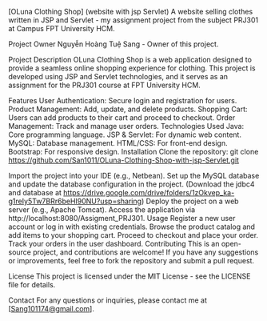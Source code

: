 [OLuna Clothing Shop] (website with jsp Servlet)
A website selling clothes written in JSP and Servlet - my assignment project from the subject PRJ301 at Campus FPT University HCM.

Project Owner
Nguyễn Hoàng Tuệ Sang - Owner of this project.

Project Description
OLuna Clothing Shop is a web application designed to provide a seamless online shopping experience for clothing. This project is developed using JSP and Servlet technologies, and it serves as an assignment for the PRJ301 course at FPT University HCM.

Features
User Authentication: Secure login and registration for users.
Product Management: Add, update, and delete products.
Shopping Cart: Users can add products to their cart and proceed to checkout.
Order Management: Track and manage user orders.
Technologies Used
Java: Core programming language.
JSP & Servlet: For dynamic web content.
MySQL: Database management.
HTML/CSS: For front-end design.
Bootstrap: For responsive design.
Installation
Clone the repository:
git clone https://github.com/San1011/OLuna-Clothing-Shop-with-jsp-Servlet.git

Import the project into your IDE (e.g., Netbean).
Set up the MySQL database and update the database configuration in the project.
(Download the jdbc4 and database at https://drive.google.com/drive/folders/1zOkvep_ka-g1reIy5Tw7BRr6beHI90NU?usp=sharing)
Deploy the project on a web server (e.g., Apache Tomcat).
Access the application via http://localhost:8080/Assigment_PRJ301.
Usage
Register a new user account or log in with existing credentials.
Browse the product catalog and add items to your shopping cart.
Proceed to checkout and place your order.
Track your orders in the user dashboard.
Contributing
This is an open-source project, and contributions are welcome! If you have any suggestions or improvements, feel free to fork the repository and submit a pull request.

License
This project is licensed under the MIT License - see the LICENSE file for details.

Contact
For any questions or inquiries, please contact me at [Sang101174@gmail.com].
 
